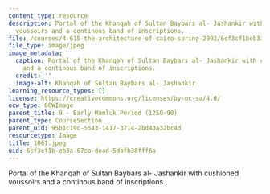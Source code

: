 ```yaml
---
content_type: resource
description: Portal of the Khanqah of Sultan Baybars al- Jashankir with cushioned
  voussoirs and a continous band of inscriptions.
file: /courses/4-615-the-architecture-of-cairo-spring-2002/6cf3cf1beb3a67eadead5dbfb38fff6a_1061.jpeg
file_type: image/jpeg
image_metadata:
  caption: Portal of the Khanqah of Sultan Baybars al- Jashankir with cushioned voussoirs
    and a continous band of inscriptions.
  credit: ''
  image-alt: Khanqah of Sultan Baybars al- Jashankir
learning_resource_types: []
license: https://creativecommons.org/licenses/by-nc-sa/4.0/
ocw_type: OCWImage
parent_title: 9 - Early Mamluk Period (1250-90)
parent_type: CourseSection
parent_uid: 95b1c19c-5543-1417-3714-2bd40a32bc4d
resourcetype: Image
title: 1061.jpeg
uid: 6cf3cf1b-eb3a-67ea-dead-5dbfb38fff6a
---
```

Portal of the Khanqah of Sultan Baybars al- Jashankir with cushioned voussoirs and a continous band of inscriptions.